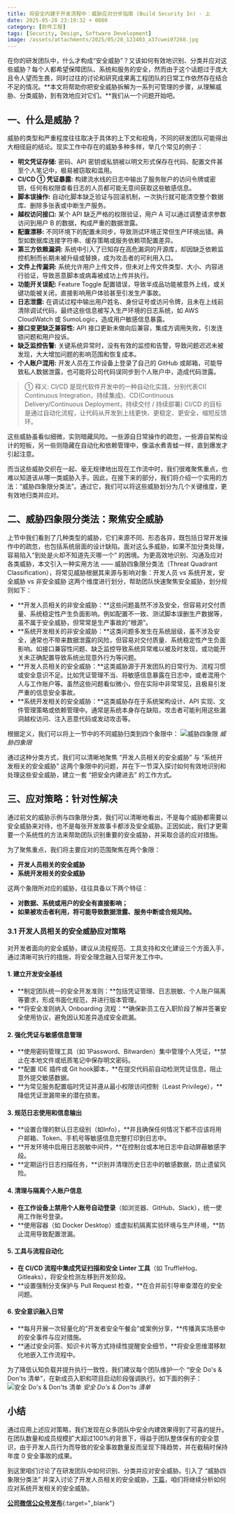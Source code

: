 ```yaml
---
title: 将安全内建于开发流程中：威胁应对分步指南 (Build Security In) - 上
date: 2025-05-28 23:19:32 + 0080
category: [软件工程]
tags: [Security, Design, Software Development]
image: /assets/attachments/2025/05/28_123403_a37cwei07268.jpg
---
```


在你的研发团队中，什么才构成“安全威胁”？又该如何有效地识别、分类并应对这些威胁？每个人都希望保障团队、系统和服务的安全，然而由于这个话题过于庞大且令人望而生畏，同时过往的讨论和研究成果离工程团队的日常工作依然存在结合不足的情况。**本文将帮助你把安全威胁拆解为一系列可管理的步骤，从理解威胁、分类威胁，到有效地应对它们。**我们从一个问题开始吧。

## 一、什么是威胁？

威胁的类型和严重程度往往取决于具体的上下文和视角，不同的研发团队可能得出大相径庭的结论。现实工作中存在的威胁多种多样，举几个常见的例子：

* **明文凭证存储:** 密码、API 密钥或私钥被以明文形式保存在代码、配置文件甚至个人笔记中，极易被窃取和滥用。
* **CI/CD ① 凭证暴露:** 构建流水线的日志中输出了服务账户的访问令牌或密钥，任何有权限查看日志的人员都可能无意间获取这些敏感信息。
* **脚本误操作:** 自动化脚本缺乏验证与回滚机制，一次执行就可能清空整个数据库、删除多张表或中断生产服务。
* **越权访问接口:** 某个 API 缺乏严格的权限验证，用户 A 可以通过调整请求参数访问到用户 B 的数据，构成严重的数据泄露。
* **配置漂移:** 不同环境下的配置未同步，导致测试环境正常但生产环境出错。典型如数据库连接字符串、缓存策略或服务依赖项配置差异。
* **第三方依赖漏洞:** 系统中引入了已知存在高危漏洞的开源库，却因缺乏依赖监控机制而长期未被升级或替换，成为攻击者的可利用入口。
* **文件上传漏洞:** 系统允许用户上传文件，但未对上传文件类型、大小、内容进行验证，导致恶意脚本或病毒被成功上传并执行。
* **功能开关误配:** Feature Toggle 配置错误，导致半成品功能被意外上线，或关键功能被关闭，直接影响用户体验甚至引发生产事故。
* **日志泄露:** 在调试过程中输出用户姓名、身份证号或访问令牌，且未在上线前清除调试代码，最终这些信息被写入生产环境的日志系统，如 AWS CloudWatch 或 SumoLogic，造成用户敏感信息暴露。
* **接口变更缺乏兼容性:** API 接口更新未做向后兼容，集成方调用失败，引发连锁问题和用户投诉。
* **缺乏监控告警:** 关键系统异常时，没有有效的监控和告警，导致问题迟迟未被发现，大大增加问题的影响范围和恢复成本。
* **个人账户混用:** 开发人员在工作设备上登录了自己的 GitHub 或邮箱，可能导致私人数据泄露，也可能将公司代码误同步到个人账户中，造成代码泄露。

> ① 释义: CI/CD 是现代软件开发中的一种自动化实践，分别代表CI( Continuous Integration，持续集成)、CD(Continuous Delivery/Continuous Deployment，持续交付 / 持续部署) CI/CD 的目标是通过自动化流程，让代码从开发到上线更快、更稳定、更安全，缩短反馈环。

这些威胁虽看似细微，实则暗藏风险。一些源自日常操作的疏忽，一些源自架构设计的短板，另一些则隐藏在自动化和依赖管理中，像温水煮青蛙一样，直到爆发才引起注意。

而当这些威胁交织在一起、毫无规律地出现在工作流中时，我们很难聚焦重点，也难以知道该从哪一类威胁入手。因此，在接下来的部分，我们将介绍一个实用的方法：“威胁四象限分类法”。通过它，我们可以将这些威胁划分为几个关键维度，更有效地归类并应对。

## 二、威胁四象限分类法：聚焦安全威胁

上节中我们看到了几种类型的威胁，它们来源不同、形态各异，既包括日常开发操作中的疏忽，也包括系统层面的设计缺陷。面对这么多威胁，如果不加分类处理，容易陷入“到处是火却不知道先灭哪一个” 的困境。为更高效地识别、沟通及应对各类威胁，本文引入一种实用方法 —— 威胁四象限分类法（Threat Quadrant Classification），将常见威胁根据其来源与影响对象：开发人员 vs 系统开发，安全威胁 vs 非安全威胁 这两个维度进行划分，帮助团队快速聚焦安全威胁，划分规则如下：

* **开发人员相关的非安全威胁：**这些问题虽然不涉及安全，但容易对交付质量、系统稳定性产生负面影响。例如配置不一致、测试脚本误删生产数据等，虽不属于安全威胁，但常常是生产事故的“根源”。
* **系统开发相关的非安全威胁：**这类问题多发生在系统层级，虽不涉及安全，通常也不带来数据泄露的风险，但容易对交付质量、系统稳定性产生负面影响。如接口兼容性问题、缺乏监控导致系统异常难以被及时发现，或功能开关未正确配置导致系统出现意外行为等问题。
* **开发人员相关的安全威胁：**这类威胁源于开发团队的日常行为、流程习惯或安全意识不足。比如凭证管理不当、将敏感信息暴露在日志中，或者混用个人与工作账户等。虽然这些问题看似微小，但在实际中非常常见，且极易引发严重的信息安全事故。
* **系统开发相关的安全威胁：**这类威胁存在于系统架构设计、API 实现、文件管理策略或依赖管理中。通常是系统本身存在缺陷，攻击者可能利用这些漏洞越权访问、注入恶意代码或发动攻击等。

根据定义，我们可以将上一节中的不同威胁归类到四个象限中：
![威胁四象限](/assets/attachments/2025/05/28_123404_4b0d64064045.webp)
_威胁四象限_

通过这种分类方式，我们可以清晰地聚焦 “开发人员相关的安全威胁” 与 “系统开发相关的安全威胁” 这两个象限中的问题，并在下一节深入探讨如何有效地识别和处理这些安全威胁，建立一套 “把安全内建进去” 的工作方式。

## 三、应对策略：针对性解决

通过前文的威胁示例与四象限分类，我们可以清晰地看出，不是每个威胁都需要以安全威胁来对待，也不是每张开发故事卡都涉及安全威胁。正因如此，我们才更需要一个系统性的方法来帮助团队识别重要的安全威胁，并采取合适的应对措施。

为了聚焦重点，我们将主要应对的范围聚焦在两个象限：
* **开发人员相关的安全威胁**
* **系统开发相关的安全威胁**

这两个象限所对应的威胁，往往具备以下两个特征：
* **对数据、系统或用户的安全有直接影响；**
* **如果被攻击者利用，将可能导致数据泄露、服务中断或合规风险。**

### 3.1 开发人员相关的安全威胁应对策略
对开发者面向的安全威胁，建议从流程规范、工具支持和文化建设三个方面入手，通过清晰可执行的措施，将安全理念融入日常开发工作中。

#### 1. 建立开发安全基线
* **制定团队统一的安全开发准则：**包括凭证管理、日志脱敏、个人账户隔离等要求，形成书面化规范，并进行版本管理。
* **将安全准则纳入 Onboarding 流程：**确保新员工在入职阶段了解并签署安全使用协议，避免因认知差异造成安全疏漏。

#### 2. 强化凭证与敏感信息管理
* **使用密码管理工具（如 1Password、Bitwarden）集中管理个人凭证，**禁止在本地文件或纸质笔记中保存明文密码。
* **配置 IDE 插件或 Git hook脚本，**在提交代码前自动检测凭证信息，阻止意外提交敏感数据。
* **为常见服务配置临时凭证并遵从最小权限访问控制（Least Privilege），**降低凭证泄漏带来的潜在损害。

#### 3. 规范日志使用和信息输出
* **设置合理的默认日志级别（如Info），**并且确保任何情况下都不应该将用户邮箱、Token、手机号等敏感信息完整打印到日志中。
* **开发环境中启用日志脱敏中间件，**在控制台或本地日志中自动屏蔽敏感字段。
* **定期运行日志扫描任务，**识别并清理历史日志中的敏感数据，防止遗留风险。

#### 4. 清理与隔离个人账户信息
* **在工作设备上禁用个人账号自动登录**（如浏览器、GitHub、Slack），统一使用工作账号登录。
* **使用容器（如 Docker Desktop）或虚拟机隔离实验环境与生产环境，**防止混用导致配置泄漏。

#### 5. 工具与流程自动化
* **在 CI/CD 流程中集成凭证扫描和安全 Linter 工具**（如 TruffleHog、Gitleaks），将安全检测左移到开发阶段。
* **设置强制分支保护与 Pull Request 检查，**在合并前引导审查潜在的安全问题。

#### 6. 安全意识融入日常
* **每月开展一次轻量化的“开发者安全午餐会”或案例分享，**传播真实场景中的安全事件与应对措施。
* **通过安全问答、知识卡片等方式持续性提醒安全细节，**将安全思维潜移默化地嵌入工作流程中。

为了降低认知负载并提升执行一致性，我们建议每个团队维护一个 “安全 Do's & Don'ts 清单”，在新成员入职和项目启动阶段强调执行。如下面的例子：
![安全 Do's & Don'ts 清单](/assets/attachments/2025/05/28_123403_84436469.webp)
_安全 Do's & Don'ts 清单_

## 小结

通过应用上述应对策略，我们发现在众多团队中安全内建效果得到了可喜的提升。在团队数量和成员规模扩大超过100%的背景下，得益于团队整体保有的安全意识，由于开发人员行为而导致的安全事故数量反而呈现下降趋势，并在截稿时保持年度 0 安全事故的成果。

到这里咱们讨论了在研发团队中如何识别、分类并应对安全威胁。引入了 “威胁四象限分类法” 并深入讨论了开发人员相关的安全威胁，[下篇](/posts/a-step-by-step-guide-to-threat-response-two/)，咱们将继续分析如何应对系统开发相关的安全威胁。

[**公司微信公众号发布**](https://mp.weixin.qq.com/s/odTOAHur1jA8p8RwInbeUw){:target="_blank"}
